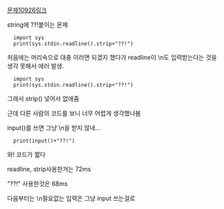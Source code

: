 [문제10926링크](https://www.acmicpc.net/problem/10926)

string에 ??!붙이는 문제


      import sys
      print(sys.stdin.readline().strip+"??!")
      
처음에는 머리속으로 대충 이러면 되겠지 했다가 readline이 \n도 입력받는다는 것을 생각 못해서 에러 발생.

      import sys
      print(sys.stdin.readline().strip+"??!")
      
      
그래서 strip() 넣어서 없애줌

근데 다른 사람의 코드를 보니 너무 어렵게 생각했나봄

input()를 쓰면 그냥 \n을 받지 않네...

      print(input()+"??!")
      
와! 코드가 짧다

readline, strip사용한거는 72ms 

"??!" 사용한것은 68ms

다음부터는 \n필요없는 입력은 그냥 input 쓰는걸로
